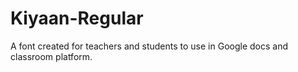 # Kiyaan-Regular
A font created for teachers and students to use in Google docs and classroom platform.
